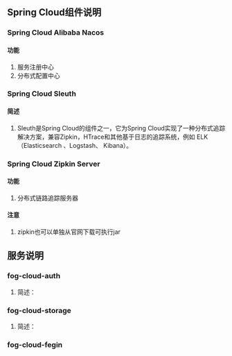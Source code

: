 ## Spring Cloud组件说明

### Spring Cloud Alibaba Nacos
#### 功能
1. 服务注册中心
2. 分布式配置中心

### Spring Cloud Sleuth
#### 简述
1. Sleuth是Spring Cloud的组件之一，它为Spring Cloud实现了一种分布式追踪解决方案，兼容Zipkin，HTrace和其他基于日志的追踪系统，例如 ELK（Elasticsearch 、Logstash、 Kibana）。

### Spring Cloud Zipkin Server
#### 功能
1. 分布式链路追踪服务器
#### 注意
1. zipkin也可以单独从官网下载可执行jar

## 服务说明

### fog-cloud-auth
1. 简述：

### fog-cloud-storage
1. 简述：

### fog-cloud-fegin